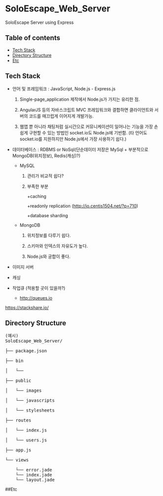 # SoloEscape_Web_Server
SoloEscape Server using Express

## Table of contents

- [Tech Stack](#tech-stack)
- [Directory Structure](#directory-structure)
- [Etc](#etc)

## Tech Stack

* 언어 및 프레임워크 : JavaScript, Node.js - Express.js

  1. Single-page_application 제작에서 Node.js가 가지는 유리한 점.

  2. AngularJS 등의 자바스크립트 MVC 프레임워크와 결합하면 클라이언트와 서버의 코드를 매끄럽게 이어지게 개발가능. 

  3. 웹앱 뿐 아니라 채팅처럼 실시간으로 커뮤니케이션이 일어나는 기능을 가장 손쉽게 구현할 수 있는 방법인 socket.io도 Node.js에 기반함.
(타 언어도 socket.io를 지원하지만 Node.js에서 가장 사용하기 쉽다.)

* 데이터베이스 : RDBMS or NoSql(단순데이터 저장은 MySql + 부분적으로 MongoDB(위치정보), Redis(캐싱)?)

  * MySQL
    1. 관리가 비교적 쉽다?
  
    2. 부족한 부분
    
       +caching
  
       +readonly replication (http://jo.centis1504.net/?p=710)
     
       +database sharding

  * MongoDB
    1. 위치정보를 다루기 쉽다.
    
    2. 스키마와 인덱스의 자유도가 높다.
    
    3. Node.js와 궁합이 좋다.

* 이미지 서버

* 캐싱

* 작업큐 (적용할 곳이 있을까?)
  * http://queues.io

https://stackshare.io/

## Directory Structure

<pre>
(예시)
SoloEscape_Web_Server/

├── package.json

├── bin

│   └──

├── public

│   └── images

│   └── javascripts

│   └── stylesheets

├── routes

│   └── index.js

│   └── users.js

├── app.js

└── views

    └── error.jade
    └── index.jade
    └── layout.jade
</pre>


##Etc
